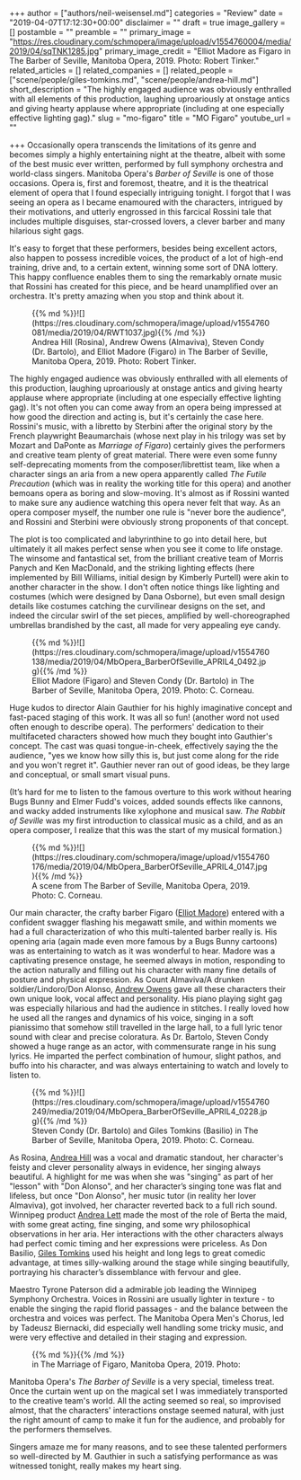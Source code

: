 +++
author = ["authors/neil-weisensel.md"]
categories = "Review"
date = "2019-04-07T17:12:30+00:00"
disclaimer = ""
draft = true
image_gallery = []
postamble = ""
preamble = ""
primary_image = "https://res.cloudinary.com/schmopera/image/upload/v1554760004/media/2019/04/sqTNK1285.jpg"
primary_image_credit = "Elliot Madore as Figaro in The Barber of Seville, Manitoba Opera, 2019. Photo: Robert Tinker."
related_articles = []
related_companies = []
related_people = ["scene/people/giles-tomkins.md", "scene/people/andrea-hill.md"]
short_description = "The highly engaged audience was obviously enthralled with all elements of this production, laughing uproariously at onstage antics and giving hearty applause where appropriate (including at one especially effective lighting gag)."
slug = "mo-figaro"
title = "MO Figaro"
youtube_url = ""

+++
Occasionally opera transcends the limitations of its genre and becomes simply a highly entertaining night at the theatre, albeit with some of the best music ever written, performed by full symphony orchestra and world-class singers. Manitoba Opera's _Barber of Seville_ is one of those occasions. Opera is, first and foremost, theatre, and it is the theatrical element of opera that I found especially intriguing tonight. I forgot that I was seeing an opera as I became enamoured with the characters, intrigued by their motivations, and utterly engrossed in this farcical Rossini tale that includes multiple disguises, star-crossed lovers, a clever barber and many hilarious sight gags.

It's easy to forget that these performers, besides being excellent actors, also happen to possess incredible voices, the product of a lot of high-end training, drive and, to a certain extent, winning some sort of DNA lottery. This happy confluence enables them to sing the remarkably ornate music that Rossini has created for this piece, and be heard unamplified over an orchestra. It's pretty amazing when you stop and think about it.

<figure data-type="image">{{% md %}}![](https://res.cloudinary.com/schmopera/image/upload/v1554760081/media/2019/04/RWT1037.jpg){{% /md %}}

<figcaption>Andrea Hill (Rosina), Andrew Owens (Almaviva), Steven Condy (Dr. Bartolo), and Elliot Madore (Figaro) in The Barber of Seville, Manitoba Opera, 2019. Photo: Robert Tinker.</figcaption>

</figure>

The highly engaged audience was obviously enthralled with all elements of this production, laughing uproariously at onstage antics and giving hearty applause where appropriate (including at one especially effective lighting gag). It's not often you can come away from an opera being impressed at how good the direction and acting is, but it's certainly the case here. Rossini's music, with a libretto by Sterbini after the original story by the French playwright Beaumarchais (whose next play in his trilogy was set by Mozart and DaPonte as _Marriage of Figaro_) certainly gives the performers and creative team plenty of great material. There were even some funny self-deprecating moments from the composer/librettist team, like when a character sings an aria from a new opera apparently called _The Futile Precaution_ (which was in reality the working title for this opera) and another bemoans opera as boring and slow-moving. It's almost as if Rossini wanted to make sure any audience watching this opera never felt that way. As an opera composer myself, the number one rule is "never bore the audience", and Rossini and Sterbini were obviously strong proponents of that concept.

The plot is too complicated and labyrinthine to go into detail here, but ultimately it all makes perfect sense when you see it come to life onstage. The winsome and fantastical set, from the brilliant creative team of Morris Panych and Ken MacDonald, and the striking lighting effects (here implemented by Bill Williams, initial design by Kimberly Purtell) were akin to another character in the show. I don't often notice things like lighting and costumes (which were designed by Dana Osborne), but even small design details like costumes catching the curvilinear designs on the set, and indeed the circular swirl of the set pieces, amplified by well-choreographed umbrellas brandished by the cast, all made for very appealing eye candy.

<figure data-type="image">{{% md %}}![](https://res.cloudinary.com/schmopera/image/upload/v1554760138/media/2019/04/MbOpera_BarberOfSeville_APRIL4_0492.jpg){{% /md %}}

<figcaption>Elliot Madore (Figaro) and Steven Condy (Dr. Bartolo) in The Barber of Seville, Manitoba Opera, 2019. Photo: C. Corneau.</figcaption>

</figure>

Huge kudos to director Alain Gauthier for his highly imaginative concept and fast-paced staging of this work. It was all so fun! (another word not used often enough to describe opera). The performers' dedication to their multifaceted characters showed how much they bought into Gauthier's concept. The cast was quasi tongue-in-cheek, effectively saying the the audience, "yes we know how silly this is, but just come along for the ride and you won't regret it". Gauthier never ran out of good ideas, be they large and conceptual, or small smart visual puns.

(It’s hard for me to listen to the famous overture to this work without hearing Bugs Bunny and Elmer Fudd's voices, added sounds effects like cannons, and wacky added instruments like xylophone and musical saw. _The Rabbit of Seville_ was my first introduction to classical music as a child, and as an opera composer, I realize that this was the start of my musical formation.)

<figure data-type="image">{{% md %}}![](https://res.cloudinary.com/schmopera/image/upload/v1554760176/media/2019/04/MbOpera_BarberOfSeville_APRIL4_0147.jpg){{% /md %}}

<figcaption>A scene from The Barber of Seville, Manitoba Opera, 2019. Photo: C. Corneau.</figcaption>

</figure>

Our main character, the crafty barber Figaro ([Elliot Madore](/scene/people/elliot-madore/)) entered with a confident swagger flashing his megawatt smile, and within moments we had a full characterization of who this multi-talented barber really is. His opening aria (again made even more famous by a Bugs Bunny cartoons) was as entertaining to watch as it was wonderful to hear.  Madore was a captivating presence onstage, he seemed always in motion, responding to the action naturally and filling out his character with many fine details of posture and physical expression.  As Count Almaviva/A drunken soldier/Lindoro/Don Alonso, [Andrew Owens](/scene/people/andrew-owens/) gave all these characters their own unique look, vocal affect and personality. His piano playing sight gag was especially hilarious and had the audience in stitches. I really loved how he used all the ranges and dynamics of his voice, singing in a soft pianissimo that somehow still travelled in the large hall, to a full lyric tenor sound with clear and precise coloratura. As Dr. Bartolo, Steven Condy showed a huge range as an actor, with  commensurate range in his sung lyrics. He imparted the perfect combination of humour, slight pathos, and buffo into his character, and was always entertaining to watch and lovely to listen to.

<figure data-type="image">{{% md %}}![](https://res.cloudinary.com/schmopera/image/upload/v1554760249/media/2019/04/MbOpera_BarberOfSeville_APRIL4_0228.jpg){{% /md %}}

<figcaption>Steven Condy (Dr. Bartolo) and Giles Tomkins (Basilio) in The Barber of Seville, Manitoba Opera, 2019. Photo: C. Corneau.</figcaption>

</figure>

As Rosina, [Andrea Hill](/scene/people/andrea-hill/) was a vocal and dramatic standout, her character's feisty and clever personality always in evidence, her singing always beautiful. A highlight for me was when she was "singing" as part of her "lesson" with "Don Alonso", and her character’s singing tone was flat and lifeless, but once "Don Alonso", her music tutor (in reality her lover Almaviva), got involved, her character reverted back to a full rich sound. Winnipeg product [Andrea Lett](/scene/people/andrea-lett/) made the most of the role of Berta the maid, with some great acting, fine singing, and some wry philosophical observations in her aria. Her interactions with the other characters always had perfect comic timing and her expressions were priceless. As Don Basilio, [Giles Tomkins](/scene/people/giles-tomkins/) used his height and long legs to great comedic advantage, at times silly-walking around the stage while singing beautifully, portraying his character’s dissemblance with fervour and glee.

Maestro Tyrone Paterson did a admirable job leading the Winnipeg Symphony Orchestra. Voices in Rossini are usually lighter in texture - to enable the singing the rapid florid passages - and the balance between the orchestra and voices was perfect. The Manitoba Opera Men's Chorus, led by Tadeusz Biernacki, did especially well handling some tricky music, and were very effective and detailed in their staging and expression.

<figure data-type="image">{{% md %}}{{% /md %}}

<figcaption> in The Marriage of Figaro, Manitoba Opera, 2019. Photo: </figcaption>

</figure>

Manitoba Opera's _The Barber of Seville_ is a very special, timeless treat. Once the curtain went up on the magical set I was immediately transported to the creative team's world. All the acting seemed so real, so improvised almost, that the characters' interactions onstage seemed natural, with just the right amount of camp to make it fun for the audience, and probably for the performers themselves.

Singers amaze me for many reasons, and to see these talented performers so well-directed by M. Gauthier in such a satisfying performance as was witnessed tonight, really makes my heart sing.